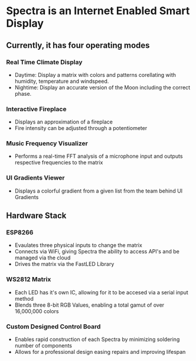 # Spectra is an Internet Enabled Smart Display

## Currently, it has four operating modes

### Real Time Climate Display
  - Daytime: Display a matrix with colors and patterns corellating with humidity, temperature and windspeed.
  - Nightime: Display an accurate version of the Moon including the correct phase.

### Interactive Fireplace
  - Displays an approximation of a fireplace
  - Fire intensity can be adjusted through a potentiometer
  
### Music Frequency Visualizer
  - Performs a real-time FFT analysis of a microphone input and outputs respective frequencies to the matrix
  
### UI Gradients Viewer
  - Displays a colorful gradient from a given list from the team behind UI Gradients
  
## Hardware Stack

### ESP8266
  - Evaulates three physical inputs to change the matrix
  - Connects via WiFi, giving Spectra the ability to access API's and be managed via the cloud
  - Drives the matrix via the FastLED Library
  
### WS2812 Matrix
  - Each LED has it's own IC, allowing for it to be accesed via a serial input method
  - Blends three 8-bit RGB Values, enabling a total gamut of over 16,000,000 colors
  
### Custom Designed Control Board
  - Enables rapid construction of each Spectra by minimizing soldering number of components
  - Allows for a professional design easing repairs and improving lifespan
